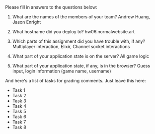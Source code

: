 Please fill in answers to the questions below:


1. What are the names of the members of your team?
Andrew Huang, Jason Enright

2. What hostname did you deploy to?
hw06.normalwebsite.art

3. Which parts of this assignment did you have trouble with, if any?
Multiplayer interaction, Elixir, Channel socket interactions

4. What part of your application state is on the server?
All game logic

5. What part of your application state, if any, is in the browser?
Guess input, login information (game name, username)

And here's a list of tasks for grading comments. Just leave this here:
 - Task 1
 - Task 2
 - Task 3
 - Task 4
 - Task 5
 - Task 6
 - Task 7
 - Task 8
